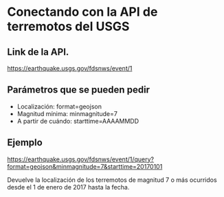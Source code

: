 # Conectando con la API de terremotos del USGS

## Link de la API.
https://earthquake.usgs.gov/fdsnws/event/1

## Parámetros que se pueden pedir
- Localización: format=geojson
- Magnitud mínima: minmagnitude=7
- A partir de cuándo: starttime=AAAAMMDD

## Ejemplo

https://earthquake.usgs.gov/fdsnws/event/1/query?format=geojson&minmagnitude=7&starttime=20170101

Devuelve la localización de los terremotos de magnitud 7 o más ocurridos desde el 1 de enero de 2017 hasta la fecha.
